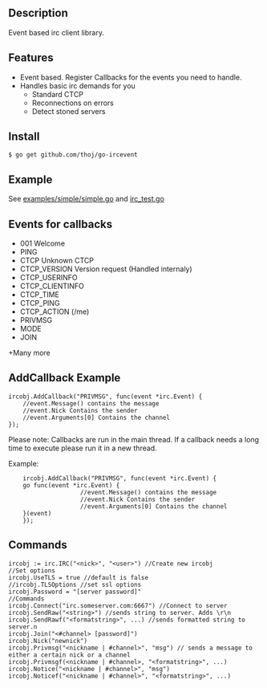 Description
-----------

Event based irc client library.


Features
--------
* Event based. Register Callbacks for the events you need to handle.
* Handles basic irc demands for you
	* Standard CTCP
	* Reconnections on errors
	* Detect stoned servers

Install
-------
	$ go get github.com/thoj/go-ircevent

Example
-------
See [examples/simple/simple.go](examples/simple/simple.go) and [irc_test.go](irc_test.go)

Events for callbacks
--------------------
* 001 Welcome
* PING
* CTCP Unknown CTCP
* CTCP_VERSION Version request (Handled internaly)
* CTCP_USERINFO
* CTCP_CLIENTINFO
* CTCP_TIME
* CTCP_PING
* CTCP_ACTION (/me)
* PRIVMSG
* MODE
* JOIN

+Many more


AddCallback Example
-------------------
	ircobj.AddCallback("PRIVMSG", func(event *irc.Event) {
		//event.Message() contains the message
		//event.Nick Contains the sender
		//event.Arguments[0] Contains the channel
	});

Please note: Callbacks are run in the main thread. If a callback needs a long
time to execute please run it in a new thread.

Example:

        ircobj.AddCallback("PRIVMSG", func(event *irc.Event) {
		go func(event *irc.Event) {
                        //event.Message() contains the message
                        //event.Nick Contains the sender
                        //event.Arguments[0] Contains the channel
		}(event)
        });


Commands
--------
	ircobj := irc.IRC("<nick>", "<user>") //Create new ircobj
	//Set options
	ircobj.UseTLS = true //default is false
	//ircobj.TLSOptions //set ssl options
	ircobj.Password = "[server password]"
	//Commands
	ircobj.Connect("irc.someserver.com:6667") //Connect to server
	ircobj.SendRaw("<string>") //sends string to server. Adds \r\n
	ircobj.SendRawf("<formatstring>", ...) //sends formatted string to server.n
	ircobj.Join("<#channel> [password]") 
	ircobj.Nick("newnick") 
	ircobj.Privmsg("<nickname | #channel>", "msg") // sends a message to either a certain nick or a channel
	ircobj.Privmsgf(<nickname | #channel>, "<formatstring>", ...)
	ircobj.Notice("<nickname | #channel>", "msg")
	ircobj.Noticef("<nickname | #channel>", "<formatstring>", ...)
	
